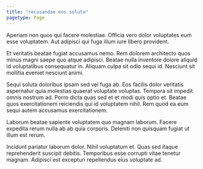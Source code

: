 ```yaml
---
title: "recusandae eos soluta"
pagetype: Page
---
```

Aperiam non quos qui facere molestiae. Officia vero dolor voluptates eum esse voluptatem. Aut adipisci qui fuga illum iure libero provident.

Et veritatis beatae fugiat accusamus nemo. Rem dolorem architecto quos minus magni saepe quo atque adipisci. Beatae nulla inventore dolore aliquid id voluptatibus consequatur in. Aliquam culpa sit odio sequi id. Nesciunt sit mollitia eveniet nesciunt animi.

Sequi soluta doloribus ipsam sed vel fuga ab. Eos facilis dolor veritatis aspernatur quia molestias quaerat voluptate voluptas. Tempora sit impedit omnis nostrum ad.
Porro dicta quas sed et et modi quis optio et. Beatae quos exercitationem reiciendis qui id voluptatem nihil. Rem quod ea eum sequi autem accusamus exercitationem.

Laborum beatae sapiente voluptatem quo magnam laborum. Facere expedita rerum nulla ab ab quia corporis. Deleniti non quisquam fugiat ut illum est rerum.

Incidunt pariatur laborum dolor. Nihil voluptatum et. Quas sed itaque reprehenderit suscipit debitis. Temporibus esse corrupti vitae tenetur magnam. Adipisci est excepturi repellendus eius voluptate ad.
